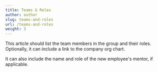 ```yaml
---
title: Teams & Roles
author: author
slug: teams-and-roles
url: /teams-and-roles
weight: 3
---
```


This article should list the team members in the group and their roles. Optionally, it can include a link to the company org chart.

It can also include the name and role of the new employee's mentor, if applicable.

